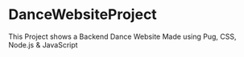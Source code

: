 # DanceWebsiteProject
This Project shows a Backend Dance Website Made using Pug, CSS, Node.js &amp; JavaScript
